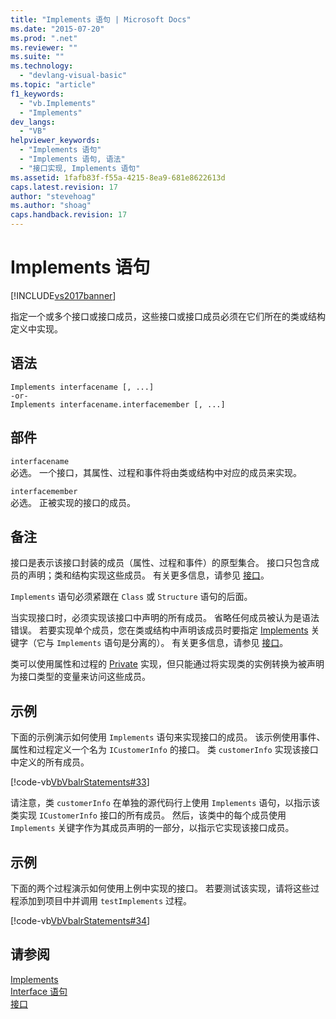 ```yaml
---
title: "Implements 语句 | Microsoft Docs"
ms.date: "2015-07-20"
ms.prod: ".net"
ms.reviewer: ""
ms.suite: ""
ms.technology: 
  - "devlang-visual-basic"
ms.topic: "article"
f1_keywords: 
  - "vb.Implements"
  - "Implements"
dev_langs: 
  - "VB"
helpviewer_keywords: 
  - "Implements 语句"
  - "Implements 语句, 语法"
  - "接口实现, Implements 语句"
ms.assetid: 1fafb83f-f55a-4215-8ea9-681e8622613d
caps.latest.revision: 17
author: "stevehoag"
ms.author: "shoag"
caps.handback.revision: 17
---
```

# Implements 语句
[!INCLUDE[vs2017banner](../../../visual-basic/includes/vs2017banner.md)]

指定一个或多个接口或接口成员，这些接口或接口成员必须在它们所在的类或结构定义中实现。  
  
## 语法  
  
```  
Implements interfacename [, ...]  
-or-  
Implements interfacename.interfacemember [, ...]  
```  
  
## 部件  
 `interfacename`  
 必选。  一个接口，其属性、过程和事件将由类或结构中对应的成员来实现。  
  
 `interfacemember`  
 必选。  正被实现的接口的成员。  
  
## 备注  
 接口是表示该接口封装的成员（属性、过程和事件）的原型集合。  接口只包含成员的声明；类和结构实现这些成员。  有关更多信息，请参见 [接口](../../../visual-basic/programming-guide/language-features/interfaces/index.md)。  
  
 `Implements` 语句必须紧跟在 `Class` 或 `Structure` 语句的后面。  
  
 当实现接口时，必须实现该接口中声明的所有成员。  省略任何成员被认为是语法错误。  若要实现单个成员，您在类或结构中声明该成员时要指定 [Implements](../../../visual-basic/language-reference/statements/implements-clause.md) 关键字（它与 `Implements` 语句是分离的）。  有关更多信息，请参见 [接口](../../../visual-basic/programming-guide/language-features/interfaces/index.md)。  
  
 类可以使用属性和过程的 [Private](../../../visual-basic/language-reference/modifiers/private.md) 实现，但只能通过将实现类的实例转换为被声明为接口类型的变量来访问这些成员。  
  
## 示例  
 下面的示例演示如何使用 `Implements` 语句来实现接口的成员。  该示例使用事件、属性和过程定义一个名为 `ICustomerInfo` 的接口。  类 `customerInfo` 实现该接口中定义的所有成员。  
  
 [!code-vb[VbVbalrStatements#33](../../../visual-basic/language-reference/error-messages/codesnippet/VisualBasic/implements-statement_1.vb)]  
  
 请注意，类 `customerInfo` 在单独的源代码行上使用 `Implements` 语句，以指示该类实现 `ICustomerInfo` 接口的所有成员。  然后，该类中的每个成员使用 `Implements` 关键字作为其成员声明的一部分，以指示它实现该接口成员。  
  
## 示例  
 下面的两个过程演示如何使用上例中实现的接口。  若要测试该实现，请将这些过程添加到项目中并调用 `testImplements` 过程。  
  
 [!code-vb[VbVbalrStatements#34](../../../visual-basic/language-reference/error-messages/codesnippet/VisualBasic/implements-statement_2.vb)]  
  
## 请参阅  
 [Implements](../../../visual-basic/language-reference/statements/implements-clause.md)   
 [Interface 语句](../../../visual-basic/language-reference/statements/interface-statement.md)   
 [接口](../../../visual-basic/programming-guide/language-features/interfaces/index.md)